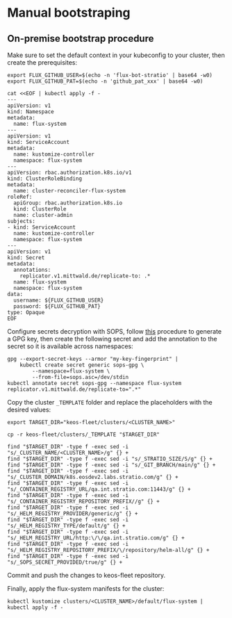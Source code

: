 # Manual bootstraping

## On-premise bootstrap procedure

Make sure to set the default context in your kubeconfig to your cluster, then create the prerequisites:

```shell
export FLUX_GITHUB_USER=$(echo -n 'flux-bot-stratio' | base64 -w0)
export FLUX_GITHUB_PAT=$(echo -n 'github_pat_xxx' | base64 -w0)

cat <<EOF | kubectl apply -f -
---
apiVersion: v1
kind: Namespace
metadata:
  name: flux-system
---
apiVersion: v1
kind: ServiceAccount
metadata:
  name: kustomize-controller
  namespace: flux-system
---
apiVersion: rbac.authorization.k8s.io/v1
kind: ClusterRoleBinding
metadata:
  name: cluster-reconciler-flux-system
roleRef:
  apiGroup: rbac.authorization.k8s.io
  kind: ClusterRole
  name: cluster-admin
subjects:
- kind: ServiceAccount
  name: kustomize-controller
  namespace: flux-system
---
apiVersion: v1
kind: Secret
metadata:
  annotations:
    replicator.v1.mittwald.de/replicate-to: .*
  name: flux-system
  namespace: flux-system
data:
  username: ${FLUX_GITHUB_USER}
  password: ${FLUX_GITHUB_PAT}
type: Opaque
EOF
```

Configure secrets decryption with SOPS, follow [this](https://fluxcd.io/flux/guides/mozilla-sops/) procedure to generate a GPG key, then create the following secret and add the annotation to the secret so it is available across namespaces:

```shell
gpg --export-secret-keys --armor "my-key-fingerprint" |
    kubectl create secret generic sops-gpg \
        --namespace=flux-system \
        --from-file=sops.asc=/dev/stdin
kubectl annotate secret sops-gpg --namespace flux-system replicator.v1.mittwald.de/replicate-to=".*"
```

Copy the cluster `_TEMPLATE` folder and replace the placeholders with the desired values:

```shell
export TARGET_DIR="keos-fleet/clusters/<CLUSTER_NAME>"

cp -r keos-fleet/clusters/_TEMPLATE "$TARGET_DIR"

find "$TARGET_DIR" -type f -exec sed -i "s/_CLUSTER_NAME/<CLUSTER_NAME>/g" {} +
find "$TARGET_DIR" -type f -exec sed -i "s/_STRATIO_SIZE/S/g" {} +
find "$TARGET_DIR" -type f -exec sed -i "s/_GIT_BRANCH/main/g" {} +
find "$TARGET_DIR" -type f -exec sed -i "s/_CLUSTER_DOMAIN/k8s.eosdev2.labs.stratio.com/g" {} +
find "$TARGET_DIR" -type f -exec sed -i "s/_CONTAINER_REGISTRY_URL/qa.int.stratio.com:11443/g" {} +
find "$TARGET_DIR" -type f -exec sed -i "s/_CONTAINER_REGISTRY_REPOSITORY_PREFIX//g" {} +
find "$TARGET_DIR" -type f -exec sed -i "s/_HELM_REGISTRY_PROVIDER/generic/g" {} +
find "$TARGET_DIR" -type f -exec sed -i "s/_HELM_REGISTRY_TYPE/default/g" {} +
find "$TARGET_DIR" -type f -exec sed -i "s/_HELM_REGISTRY_URL/http:\/\/qa.int.stratio.com/g" {} +
find "$TARGET_DIR" -type f -exec sed -i "s/_HELM_REGISTRY_REPOSITORY_PREFIX/\/repository/helm-all/g" {} +
find "$TARGET_DIR" -type f -exec sed -i "s/_SOPS_SECRET_PROVIDED/true/g" {} +
```

Commit and push the changes to keos-fleet repository.

Finally, apply the flux-system manifests for the cluster:

```shell
kubectl kustomize clusters/<CLUSTER_NAME>/default/flux-system | kubectl apply -f -
```